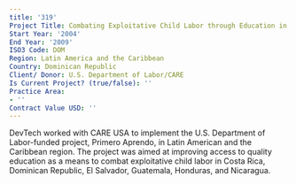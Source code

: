 ```yaml
---
title: '319'
Project Title: Combating Exploitative Child Labor through Education in Central America
Start Year: '2004'
End Year: '2009'
ISO3 Code: DOM
Region: Latin America and the Caribbean
Country: Dominican Republic
Client/ Donor: U.S. Department of Labor/CARE
Is Current Project? (true/false): ''
Practice Area:
- ''
Contract Value USD: ''
---
```


DevTech worked with CARE USA to implement the U.S. Department of Labor-funded project, Primero Aprendo, in Latin American and the Caribbean region. The project was aimed at improving access to quality education as a means to combat exploitative child labor in Costa Rica, Dominican Republic, El Salvador, Guatemala, Honduras, and Nicaragua.